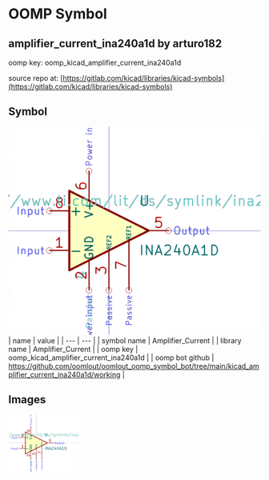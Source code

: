 # OOMP Symbol  
## amplifier_current_ina240a1d  by arturo182  
  
oomp key: oomp_kicad_amplifier_current_ina240a1d  
  
source repo at: [https://gitlab.com/kicad/libraries/kicad-symbols](https://gitlab.com/kicad/libraries/kicad-symbols)  
## Symbol  
  
[![working.png](working_600.png)](working.png)  
| name | value | 
| --- | --- | 
| symbol name | Amplifier_Current | 
| library name | Amplifier_Current | 
| oomp key | oomp_kicad_amplifier_current_ina240a1d | 
| oomp bot github | https://github.com/oomlout/oomlout_oomp_symbol_bot/tree/main/kicad_amplifier_current_ina240a1d/working | 
## Images  
  
[![working.png](working_140.png)](working.png)  
